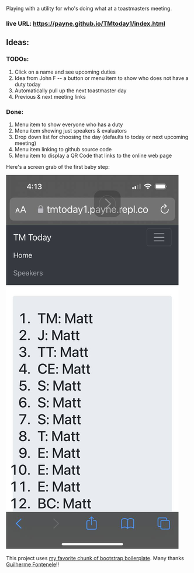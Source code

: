 Playing with a utility for who's doing what at a toastmasters meeting.  


### live URL: https://payne.github.io/TMtoday1/index.html

## Ideas:

### TODOs:
1. Click on a name and see upcoming duties
1. Idea from John F -- a button or menu item to show who does not have a duty today
1. Automatically pull up the next toastmaster day
1. Previous & next meeting links

### Done:
1. Menu item to show everyone who has a duty
1. Menu item showing just speakers & evaluators
1. Drop down list for choosing the day (defaults to today or next upcoming meeting)
1. Menu item linking to github source code
1. Menu item to display a QR Code that links to the online web page

Here's a screen grab of the first baby step:

![First prototype sketch](screenGrab1.jpg)


This project uses [my favorite chunk of bootstrap boilerplate](https://raw.githubusercontent.com/fontenele/bootstrap-navbar-dropdowns/master/example-bs4.html).
Many thanks [Guilherme Fontenele](https://github.com/fontenele/bootstrap-navbar-dropdowns)!!

